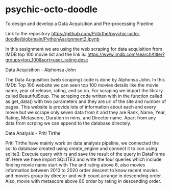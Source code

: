 # psychic-octo-doodle
To design and develop a Data Acquisition and Pre-processing Pipeline 

Link to the repository https://github.com/Pritirthe/psychic-octo-doodle/blob/main/PythonAssignment2.ipynb

In this assignment we are using the web scraping for data acquisition from IMDB top 100 movie list and the link is: https://www.imdb.com/search/title/?groups=top_100&sort=user_rating,desc

Data Acquisition - Alphonsa John

The Data Acquisition (web scraping) code is done by Alphonsa John. In this IMDb Top 100 website we can seen top 100 movies details like the movie name, year of release, rating, and so on. For scraping we import the library called BeautifulSoup. The scraping code written with in the function called as get_data() with two parameters and they are url of the site and number of pages. This website is provide lots of information about each and every movie but we scrape only seven data from it and they are Rank, Name, Year, Rating, Metascore, Duration in mins, and Director name. Apart from any data from scrping we can append to the database directely.

Data Analysis - Priti Tirthe

Priti Tirthe have mainly work on data analysis pipeline, we connected the sql to database created using create_engine and connect it to con using sqlite3. Execute query with rs and save the result of the query in DataFrame df. Here we have import SQLITE3 and write the four queries which include finding movie name start with The and rating above 8, also movies information between 2010 to 2020 order descent to know recent movies and movies group by director and with count arrange in descending order. Also, movie with metascore above 80 order by rating in descending order.
